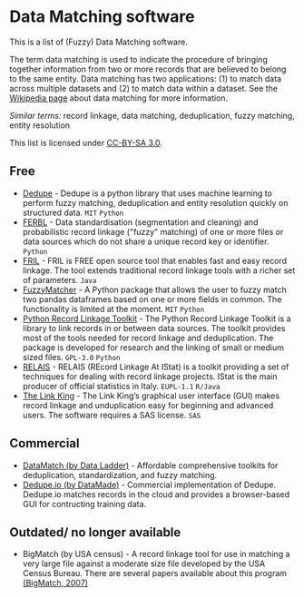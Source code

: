 # Data Matching software

This is a list of (Fuzzy) Data Matching software. 

The term data matching is used to indicate the procedure of bringing together information from two or more records that are believed to belong to the same entity. Data matching has two applications: (1) to match data across multiple datasets and (2) to match data within a dataset. See the [Wikipedia page](https://en.wikipedia.org/wiki/Record_linkage) about data matching for more information. 

*Similar terms:* record linkage, data matching, deduplication, fuzzy matching, entity resolution

This list is licensed under [CC-BY-SA 3.0](http://creativecommons.org/licenses/by-sa/3.0/).

## Free

- [Dedupe](https://github.com/dedupeio/dedupe) - Dedupe is a python library that uses machine learning to perform fuzzy matching, deduplication and entity resolution quickly on structured data. `MIT` `Python`
- [FERBL](https://sourceforge.net/projects/febrl/) - Data standardisation (segmentation and cleaning) and probabilistic record linkage ("fuzzy" matching) of one or more files or data sources which do not share a unique record key or identifier. `Python`
- [FRIL](http://fril.sourceforge.net/) - FRIL is FREE open source tool that enables fast and easy record linkage. The tool extends traditional record linkage tools with a richer set of parameters. `Java`
- [FuzzyMatcher](https://pypi.python.org/pypi/fuzzymatcher) - A Python package that allows the user to fuzzy match two pandas dataframes based on one or more fields in common. The functionality is limited at the moment. `MIT` `Python`
- [Python Record Linkage Toolkit](https://github.com/J535D165/recordlinkage) - The Python Record Linkage Toolkit is a library to link records in or between data sources. The toolkit provides most of the tools needed for record linkage and deduplication. The package is developed for research and the linking of small or medium sized files. `GPL-3.0` `Python`
- [RELAIS](http://www.istat.it/en/tools/methods-and-it-tools/processing-tools/relais) - RELAIS (REcord Linkage At IStat) is a toolkit providing a set of techniques for dealing with record linkage projects. IStat is the main producer of official statistics in Italy. `EUPL-1.1` `R/Java`
- [The Link King](http://www.the-link-king.com/) - The Link King’s graphical user interface (GUI) makes record linkage and unduplication easy for beginning and advanced users. The software requires a SAS license. `SAS`


## Commercial 

- [DataMatch (by Data Ladder)](https://dataladder.com/data-matching-software/) - Affordable comprehensive toolkits for deduplication, standardization, and fuzzy matching. 
- [Dedupe.io (by DataMade)](https://dedupe.io/) - Commercial implementation of Dedupe. Dedupe.io matches records in the cloud and provides a browser-based GUI for contructing training data. 

## Outdated/ no longer available

- BigMatch (by USA census) - A record linkage tool for use in matching a very large file against a moderate size file developed by the USA Census Bureau. There are several papers available about this program [(BigMatch, 2007)](https://www.census.gov/srd/papers/pdf/rrc2007-01.pdf) 
